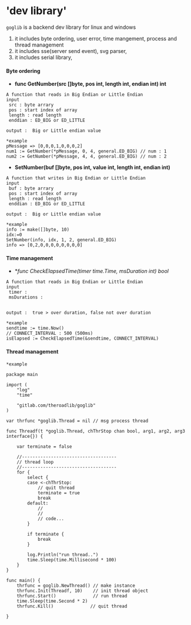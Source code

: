 # 'dev library'
`goglib` is a backend dev library for linux and windows
1. it includes byte ordering, user error, time mangement, process and thread management
2. it includes sse(server send event), svg parser, 
3. it includes serial library, 

#### Byte ordering
- **func GetNumber(src []byte, pos int, length int, endian int) int**
```
A function that reads in Big Endian or Little Endian
input
 src : byte arrary
 pos : start index of array
 length : read length
 enddian : ED_BIG or ED_LITTLE

output :  Big or Little endian value

*example
pMessage => [0,0,0,1,0,0,0,2]
num1 := GetNumber(*pMessage, 0, 4, general.ED_BIG) // num : 1
num2 := GetNumber(*pMessage, 4, 4, general.ED_BIG) // num : 2
```

- **SetNumber(buf []byte, pos int, value int, length int, endian int)**
```
A function that writes in Big Endian or Little Endian
input
 buf : byte arrary
 pos : start index of array
 length : read length
 enddian : ED_BIG or ED_LITTLE

output :  Big or Little endian value

*example
info := make([]byte, 10)
idx:=0
SetNumber(info, idx, 1, 2, general.ED_BIG)
info => [0,2,0,0,0,0,0,0,0,0]

```

#### Time management
- **func CheckElapsedTime(timer *time.Time, msDuration int) bool**
```
A function that reads in Big Endian or Little Endian
input
 timer : 
 msDurations : 
 

output :  true > over duration, false not over duration

*example
sendtime := time.Now()
// CONNECT_INTERVAL : 500 (500ms)
isElapsed := CheckElapsedTime(&sendtime, CONNECT_INTERVAL)
```

#### Thread management
```
*example

package main

import (
	"log"
	"time"

	"gitlab.com/theroadlib/goglib"
)

var thrfunc *goglib.Thread = nil // msg process thread

func Threadf(t *goglib.Thread, chThrStop chan bool, arg1, arg2, arg3 interface{}) {

	var terminate = false

	//------------------------------------
	// thread loop
	//------------------------------------
	for {
		select {
		case <-chThrStop:
			// quit thread
			terminate = true
			break
		default:
			//
			//
			// code...
		}

		if terminate {
			break
		}

		log.Println("run thread..")
		time.Sleep(time.Millisecond * 100)
	}
}

func main() {
	thrfunc = goglib.NewThread() // make instance
	thrfunc.Init(Threadf, 10)    // init thread object
	thrfunc.Start()              // run thread
	time.Sleep(time.Second * 2) 
	thrfunc.Kill()              // quit thread

}


```